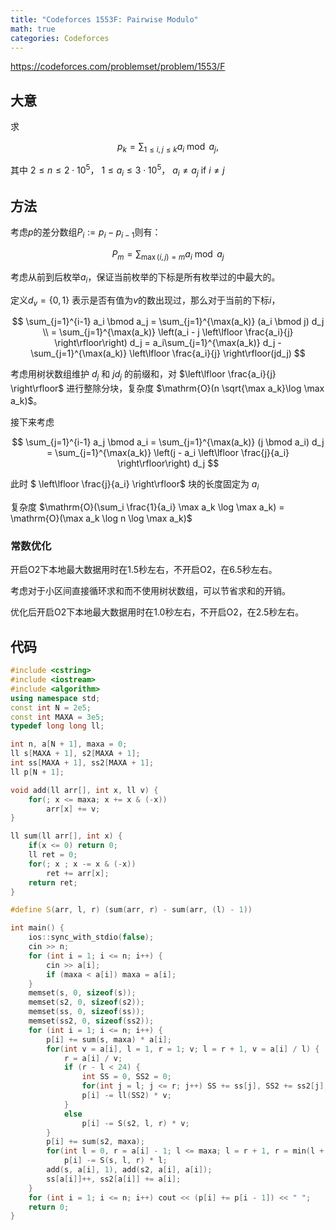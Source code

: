 ```yaml
---
title: "Codeforces 1553F: Pairwise Modulo"
math: true
categories: Codeforces
---
```


https://codeforces.com/problemset/problem/1553/F

## 大意

求

$$
p_k = \sum_{1 \le i, j \le k} a_i \bmod a_j,
$$

其中
$2 \le n \le 2 \cdot 10^5$， $1 \le a_i \le 3 \cdot 10^5$， $a_i \neq a_j$ if $i \ne j$

## 方法

考虑$p$的差分数组$P_i := p_i - p_{i - 1}$则有：

$$
P_m = \sum_{\max(i,j)=m} a_i \bmod a_j
$$

考虑从前到后枚举$a_i$，保证当前枚举的下标是所有枚举过的中最大的。

定义$d_v = \{0,1\}$ 表示是否有值为$v$的数出现过，那么对于当前的下标$i$，

$$
\sum_{j=1}^{i-1} a_i \bmod a_j = \sum_{j=1}^{\max(a_k)} (a_i \bmod j) d_j \\ =
\sum_{j=1}^{\max(a_k)} \left(a_i - j \left\lfloor \frac{a_i}{j} \right\rfloor\right) d_j = 
a_i\sum_{j=1}^{\max(a_k)} d_j - \sum_{j=1}^{\max(a_k)} \left\lfloor \frac{a_i}{j} \right\rfloor(jd_j)
$$

考虑用树状数组维护 $d_j$ 和 $jd_j$ 的前缀和，对 $\left\lfloor \frac{a_i}{j} \right\rfloor$ 进行整除分块，复杂度 $\mathrm{O}(n \sqrt{\max a_k}\log \max a_k)$。


接下来考虑

$$
\sum_{j=1}^{i-1} a_j \bmod a_i = \sum_{j=1}^{\max(a_k)} (j \bmod a_i) d_j =
\sum_{j=1}^{\max(a_k)} \left(j - a_i \left\lfloor \frac{j}{a_i} \right\rfloor\right) d_j
$$

此时 $ \left\lfloor \frac{j}{a_i} \right\rfloor$ 块的长度固定为 $a_i$

复杂度 $\mathrm{O}(\sum_i \frac{1}{a_i} \max a_k \log \max a_k) = \mathrm{O}(\max a_k \log n \log \max a_k)$

### 常数优化

开启O2下本地最大数据用时在1.5秒左右，不开启O2，在6.5秒左右。

考虑对于小区间直接循环求和而不使用树状数组，可以节省求和的开销。

优化后开启O2下本地最大数据用时在1.0秒左右，不开启O2，在2.5秒左右。


## 代码

```cpp
#include <cstring>
#include <iostream>
#include <algorithm>
using namespace std;
const int N = 2e5;
const int MAXA = 3e5;
typedef long long ll;

int n, a[N + 1], maxa = 0;
ll s[MAXA + 1], s2[MAXA + 1];
int ss[MAXA + 1], ss2[MAXA + 1];
ll p[N + 1];

void add(ll arr[], int x, ll v) {
    for(; x <= maxa; x += x & (-x))
        arr[x] += v;
}

ll sum(ll arr[], int x) {
    if(x <= 0) return 0;
    ll ret = 0;
    for(; x ; x -= x & (-x))
        ret += arr[x];
    return ret;
}

#define S(arr, l, r) (sum(arr, r) - sum(arr, (l) - 1))

int main() {
    ios::sync_with_stdio(false);
    cin >> n;
    for (int i = 1; i <= n; i++) {
        cin >> a[i];
        if (maxa < a[i]) maxa = a[i];
    }
    memset(s, 0, sizeof(s));
    memset(s2, 0, sizeof(s2));
    memset(ss, 0, sizeof(ss));
    memset(ss2, 0, sizeof(ss2));
    for (int i = 1; i <= n; i++) {
        p[i] += sum(s, maxa) * a[i];
        for(int v = a[i], l = 1, r = 1; v; l = r + 1, v = a[i] / l) {
            r = a[i] / v;
            if (r - l < 24) {
                int SS = 0, SS2 = 0;
                for(int j = l; j <= r; j++) SS += ss[j], SS2 += ss2[j];
                p[i] -= ll(SS2) * v;
            }
            else
                p[i] -= S(s2, l, r) * v;
        }
        p[i] += sum(s2, maxa);
        for(int l = 0, r = a[i] - 1; l <= maxa; l = r + 1, r = min(l + a[i] - 1, maxa))
            p[i] -= S(s, l, r) * l;
        add(s, a[i], 1), add(s2, a[i], a[i]);
        ss[a[i]]++, ss2[a[i]] += a[i];
    }
    for (int i = 1; i <= n; i++) cout << (p[i] += p[i - 1]) << " ";
    return 0;
}
```
